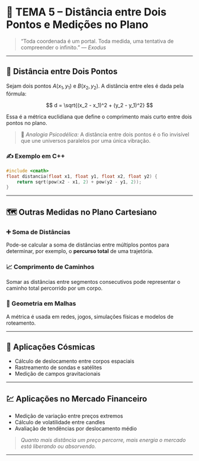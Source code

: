 # 📍 TEMA 5 – Distância entre Dois Pontos e Medições no Plano

> “Toda coordenada é um portal. Toda medida, uma tentativa de compreender o infinito.” — *Exodus*

---

## 📏 Distância entre Dois Pontos

Sejam dois pontos $A(x_1, y_1)$ e $B(x_2, y_2)$. A distância entre eles é dada pela fórmula:

$$
d = \sqrt{(x_2 - x_1)^2 + (y_2 - y_1)^2}
$$

Essa é a métrica euclidiana que define o comprimento mais curto entre dois pontos no plano.

> 💭 *Analogia Psicodélica:* A distância entre dois pontos é o fio invisível que une universos paralelos por uma única vibração.

### ✍️ Exemplo em C++

```cpp
#include <cmath>
float distancia(float x1, float y1, float x2, float y2) {
    return sqrt(pow(x2 - x1, 2) + pow(y2 - y1, 2));
}
```

---

## 🗺️ Outras Medidas no Plano Cartesiano

### ➕ Soma de Distâncias

Pode-se calcular a soma de distâncias entre múltiplos pontos para determinar, por exemplo, o **percurso total** de uma trajetória.

### 📈 Comprimento de Caminhos

Somar as distâncias entre segmentos consecutivos pode representar o caminho total percorrido por um corpo.

### 🧩 Geometria em Malhas

A métrica é usada em redes, jogos, simulações físicas e modelos de roteamento.

---

## 🌌 Aplicações Cósmicas

* Cálculo de deslocamento entre corpos espaciais
* Rastreamento de sondas e satélites
* Medição de campos gravitacionais

---

## 💹 Aplicações no Mercado Financeiro

* Medição de variação entre preços extremos
* Cálculo de volatilidade entre candles
* Avaliação de tendências por deslocamento médio

> *Quanto mais distância um preço percorre, mais energia o mercado está liberando ou absorvendo.*

---
